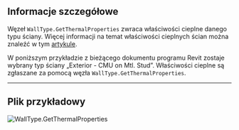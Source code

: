 ## Informacje szczegółowe
Węzeł `WallType.GetThermalProperties` zwraca właściwości cieplne danego typu ściany. Więcej informacji na temat właściwości cieplnych ścian można znaleźć w tym [artykule](https://help.autodesk.com/view/RVT/2024/PLK/?guid=GUID-3C378374-D360-4207-A558-3500922A452E).

W poniższym przykładzie z bieżącego dokumentu programu Revit zostaje wybrany typ ściany „Exterior - CMU on Mtl. Stud”. Właściwości cieplne są zgłaszane za pomocą węzła `WallType.GetThermalProperties`.
___
## Plik przykładowy

![WallType.GetThermalProperties](./Revit.Elements.WallType.GetThermalProperties_img.jpg)
